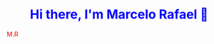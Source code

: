 <h1 style="text-align:center;color:blue;"> Hi there, I'm Marcelo Rafael 👋 </h1>
  
<p style="color: red"> M.R </p>
